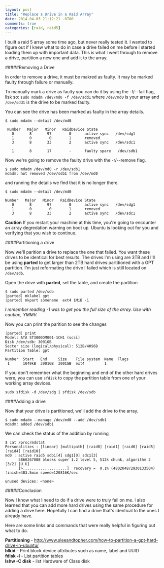 ```yaml
---
layout: post
title: "Replace a Drive in a Raid Array"
date: 2014-04-03 21:12:21 -0700
comments: true
categories: [raid, raid5]
---
```



I built a raid 5 array some time ago, but never really tested it.  I wanted to figure out if I knew what to do in case a drive failed on me before I started loading them up with important data.  This is what I went through to remove a drive, partition a new one and add it to the array.

#####Removing a Drive

In order to remove a drive, it must be makred as faulty.  It may be marked faulty through failure or manually.

To manually mark a drive as faulty you can do it by using the -f/--fail flag, lisk so: `sudo mdadm /dev/md0 -f /dev/sdd1` where `/dev/md0` is your array and `/dev/sdd1` is the drive to be marked faulty.

You can see the drive has been marked as faulty in the array details.

    $ sudo mdadm --detail /dev/md0
    
     Number   Major   Minor   RaidDevice State
       0       8       97        0      active sync   /dev/sdg1
       1       0        0        1      removed
       3       8       33        2      active sync   /dev/sdc1

       1       8       17        -      faulty spare   /dev/sdb1

<!-- more -->
Now we're going to remove the faulty drive with the -r/--remove flag.

    $ sudo mdadm /dev/md0 -r /dev/sdb1
    mdadm: hot removed /dev/sdb1 from /dev/md0

and running the details we find that it is no longer there.

    $ sudo mdadm --detail /dev/md0

    Number   Major   Minor   RaidDevice State
       0       8       97        0      active sync   /dev/sdg1
       1       0        0        1      removed
       3       8       33        2      active sync   /dev/sdc1

**Caution** If you restart your machine at this time, you're going to encounter an array degredation warning on boot up.  Ubuntu is looking out for you and verifying that you wish to continue.

####Partitioning a drive

Now we'll parition a drive to replace the one that failed.  You want these drives to be identical for best results.  The drives I'm using are 3TB and I'll be using **parted** to get larger than 2TB hard drives partitioned with a GPT partition.  I'm just reformating the drive I failed which is still located on `/dev/sdb`.

Open the drive with **parted**, set the table, and create the partition


    $ sudo parted /dev/sdb
    (parted) mklabel gpt
    (parted) mkpart somename  ext4 1MiB -1

*I remember reading -1 was to get you the full size of the array.  Use with caution, YMMV.*

Now you can print the parition to see the changes

    (parted) print
    Model: ATA ST3000DM001-1CH1 (scsi)
    Disk /dev/sdb: 3001GB
    Sector size (logical/physical): 512B/4096B
    Partition Table: gpt
    
    Number  Start   End     Size    File system  Name  Flags
     1      1049kB  3001GB  3001GB  ext4         1

If you don't remember what the beginning and end of the other hard drives were, you can use `sfdisk` to copy the partition table from one of your working array devices.

    sudo sfdisk -d /dev/sdg | sfdisk /dev/sdb

####Adding a drive

Now that your drive is partitioned, we'll add the drive to the array.

    $ sudo mdadm --manage /dev/md0 --add /dev/sdb1
    mdadm: added /dev/sdb1

We can check the status of the addition by running

    $ cat /proc/mdstat
    Personalities : [linear] [multipath] [raid0] [raid1] [raid6] [raid5] [raid4] [raid10]
    md0 : active raid5 sdb1[4] sdg1[0] sdc1[3]
          5860267008 blocks super 1.2 level 5, 512k chunk, algorithm 2 [3/2] [U_U]
          [>....................]  recovery =  0.1% (4802048/2930133504) finish=403.5min speed=120816K/sec
    
    unused devices: <none>
    

#####Conclusion

Now I know what I need to do if a drive were to truly fail on me.  I also learned that you can add more hard drives using the same procedure for adding a drive here. Hopefully I can find a drive that's identical to the ones I already have.

Here are some links and commands that were really helpful in figuring out what to do.

**Partitioning** - http://www.sleeandtopher.com/how-to-partition-a-gpt-hard-drive-in-ubuntu/  
**blkid** - Print block device attributes such as name, label and UUID  
**fdisk -l** - List partition tables  
**lshw -C disk** - list Hardware of Class disk  
